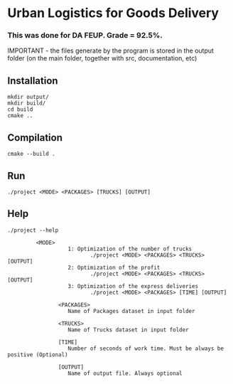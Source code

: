 # Urban Logistics for Goods Delivery

### This was done for DA FEUP. Grade = 92.5%.

IMPORTANT - the files generate by the program is stored in the output folder (on the main folder, together with src, documentation, etc)

## Installation

```
mkdir output/
mkdir build/
cd build
cmake ..
```

## Compilation

```
cmake --build .
```

## Run

```
./project <MODE> <PACKAGES> [TRUCKS] [OUTPUT]
```

## Help

```
./project --help

		 <MODE>
                   1: Optimization of the number of trucks
                          ./project <MODE> <PACKAGES> <TRUCKS> [OUTPUT]
                   2: Optimization of the profit
                          ./project <MODE> <PACKAGES> <TRUCKS> [OUTPUT]
                   3: Optimization of the express deliveries
                          ./project <MODE> <PACKAGES> [TIME] [OUTPUT]

                <PACKAGES>
                   Name of Packages dataset in input folder

                <TRUCKS>
                   Name of Trucks dataset in input folder

                [TIME]
                   Number of seconds of work time. Must be always be positive (Optional)

                [OUTPUT]
                   Name of output file. Always optional
```
